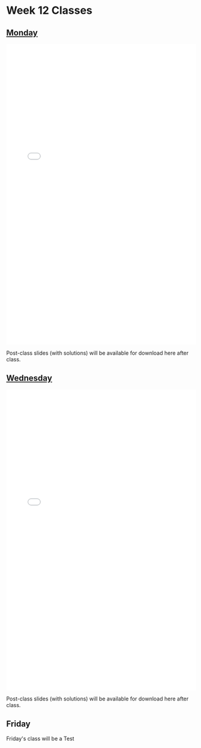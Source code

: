 # Week 12 Classes

## [Monday](https://github.com/ubco-cmps/phys111_course/raw/main/files/Class12A.pdf)

<iframe src="../../Class12A.pdf" width="100%" height="800px" frameBorder="0"> </iframe>

Post-class slides (with solutions) will be available for download here after class.[](https://github.com/ubco-cmps/phys111_course/raw/main/files/Class12A_post.pdf)

## [Wednesday](https://github.com/ubco-cmps/phys111_course/raw/main/files/Class12B.pdf)

<iframe src="../../Class12B.pdf" width="100%" height="800px" frameBorder="0"> </iframe>

Post-class slides (with solutions) will be available for download here after class.[](https://github.com/ubco-cmps/phys111_course/raw/main/files/Class12B_post.pdf)

## Friday

Friday's class will be a Test 
